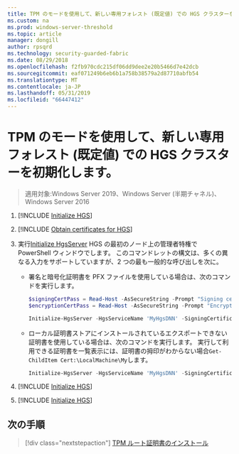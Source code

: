 ```yaml
---
title: TPM のモードを使用して、新しい専用フォレスト (既定値) での HGS クラスターを初期化します。
ms.custom: na
ms.prod: windows-server-threshold
ms.topic: article
manager: dongill
author: rpsqrd
ms.technology: security-guarded-fabric
ms.date: 08/29/2018
ms.openlocfilehash: f2fb970cdc215df06dd9dee2e20b5466d7e42dcb
ms.sourcegitcommit: eaf071249b6eb6b1a758b38579a2d87710abfb54
ms.translationtype: MT
ms.contentlocale: ja-JP
ms.lasthandoff: 05/31/2019
ms.locfileid: "66447412"
---
```

# <a name="initialize-the-hgs-cluster-using-tpm-mode-in-a-new-dedicated-forest-default"></a>TPM のモードを使用して、新しい専用フォレスト (既定値) での HGS クラスターを初期化します。

>適用対象:Windows Server 2019、Windows Server (半期チャネル)、Windows Server 2016

1.  [!INCLUDE [Initialize HGS](../../../includes/guarded-fabric-initialize-hgs-default-step-one.md)]

2.  [!INCLUDE [Obtain certificates for HGS](../../../includes/guarded-fabric-initialize-hgs-default-step-two.md)]

3.  実行[Initialize HgsServer](https://technet.microsoft.com/library/mt652185.aspx) HGS の最初のノード上の管理者特権で PowerShell ウィンドウでします。 このコマンドレットの構文は、多くの異なる入力をサポートしていますが、2 つの最も一般的な呼び出しを次に。

    -   署名と暗号化証明書を PFX ファイルを使用している場合は、次のコマンドを実行します。

        ```powershell
        $signingCertPass = Read-Host -AsSecureString -Prompt "Signing certificate password"
        $encryptionCertPass = Read-Host -AsSecureString -Prompt "Encryption certificate password"

        Initialize-HgsServer -HgsServiceName 'MyHgsDNN' -SigningCertificatePath '.\signCert.pfx' -SigningCertificatePassword $signingCertPass -EncryptionCertificatePath '.\encCert.pfx' -EncryptionCertificatePassword $encryptionCertPass -TrustTpm
        ```

    -   ローカル証明書ストアにインストールされているエクスポートできない証明書を使用している場合は、次のコマンドを実行します。 実行して利用できる証明書を一覧表示には、証明書の拇印がわからない場合`Get-ChildItem Cert:\LocalMachine\My`します。

        ```powershell
        Initialize-HgsServer -HgsServiceName 'MyHgsDNN' -SigningCertificateThumbprint '1A2B3C4D5E6F...' -EncryptionCertificateThumbprint '0F9E8D7C6B5A...' -TrustTpm
        ```

4.  [!INCLUDE [Initialize HGS](../../../includes/guarded-fabric-initialize-hgs-default-step-four.md)]

5.  [!INCLUDE [Initialize HGS](../../../includes/guarded-fabric-initialize-hgs-default-step-five.md)]

## <a name="next-step"></a>次の手順

> [!div class="nextstepaction"]
> [TPM ルート証明書のインストール](guarded-fabric-install-trusted-tpm-root-certificates.md)
  